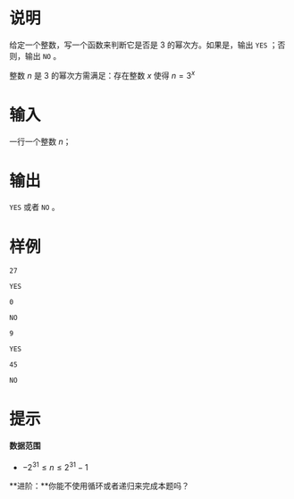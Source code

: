 # 说明

给定一个整数，写一个函数来判断它是否是 3 的幂次方。如果是，输出 `YES` ；否则，输出 `NO` 。

整数 $n$ 是 $3$ 的幂次方需满足：存在整数 $x$ 使得 $n = 3^x$

# 输入

一行一个整数 $n$；

# 输出

`YES` 或者 `NO` 。

# 样例

```input1
27
```

```output1
YES
```

```input2
0
```

```output2
NO
```

```input3
9
```

```output3
YES
```

```input4
45
```

```output4
NO
```

# 提示

#### 数据范围

* $-2^{31} \leq n \leq 2^{31} - 1$

**​进阶：​**你能不使用循环或者递归来完成本题吗？

